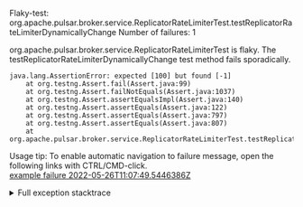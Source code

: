         
Flaky-test: org.apache.pulsar.broker.service.ReplicatorRateLimiterTest.testReplicatorRateLimiterDynamicallyChange
Number of failures: 1

org.apache.pulsar.broker.service.ReplicatorRateLimiterTest is flaky. The testReplicatorRateLimiterDynamicallyChange test method fails sporadically.

```
java.lang.AssertionError: expected [100] but found [-1]
	at org.testng.Assert.fail(Assert.java:99)
	at org.testng.Assert.failNotEquals(Assert.java:1037)
	at org.testng.Assert.assertEqualsImpl(Assert.java:140)
	at org.testng.Assert.assertEquals(Assert.java:122)
	at org.testng.Assert.assertEquals(Assert.java:797)
	at org.testng.Assert.assertEquals(Assert.java:807)
	at org.apache.pulsar.broker.service.ReplicatorRateLimiterTest.testReplicatorRateLimiterDynamicallyChange(ReplicatorRateLimiterTest.java:213)
```

Usage tip: To enable automatic navigation to failure message, open the following links with CTRL/CMD-click.  
[example failure 2022-05-26T11:07:49.5446386Z](https://github.com/apache/pulsar/runs/6608184293?check_suite_focus=true#step:9:1023)  


<details>
<summary>Full exception stacktrace</summary>
<code><pre>
java.lang.AssertionError: expected [100] but found [-1]
	at org.testng.Assert.fail(Assert.java:99)
	at org.testng.Assert.failNotEquals(Assert.java:1037)
	at org.testng.Assert.assertEqualsImpl(Assert.java:140)
	at org.testng.Assert.assertEquals(Assert.java:122)
	at org.testng.Assert.assertEquals(Assert.java:797)
	at org.testng.Assert.assertEquals(Assert.java:807)
	at org.apache.pulsar.broker.service.ReplicatorRateLimiterTest.testReplicatorRateLimiterDynamicallyChange(ReplicatorRateLimiterTest.java:213)
	at java.base/jdk.internal.reflect.NativeMethodAccessorImpl.invoke0(Native Method)
	at java.base/jdk.internal.reflect.NativeMethodAccessorImpl.invoke(NativeMethodAccessorImpl.java:62)
	at java.base/jdk.internal.reflect.DelegatingMethodAccessorImpl.invoke(DelegatingMethodAccessorImpl.java:43)
	at java.base/java.lang.reflect.Method.invoke(Method.java:566)
	at org.testng.internal.MethodInvocationHelper.invokeMethod(MethodInvocationHelper.java:132)
	at org.testng.internal.InvokeMethodRunnable.runOne(InvokeMethodRunnable.java:45)
	at org.testng.internal.InvokeMethodRunnable.call(InvokeMethodRunnable.java:73)
	at org.testng.internal.InvokeMethodRunnable.call(InvokeMethodRunnable.java:11)
	at java.base/java.util.concurrent.FutureTask.run(FutureTask.java:264)
	at java.base/java.util.concurrent.ThreadPoolExecutor.runWorker(ThreadPoolExecutor.java:1128)
	at java.base/java.util.concurrent.ThreadPoolExecutor$Worker.run(ThreadPoolExecutor.java:628)
	at java.base/java.lang.Thread.run(Thread.java:829)

</pre></code>
</details>

